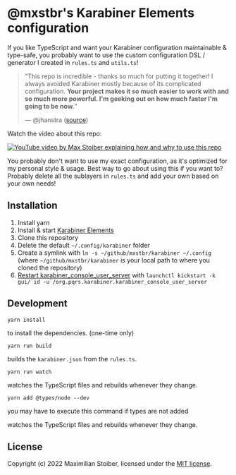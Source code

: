 # @mxstbr's Karabiner Elements configuration

If you like TypeScript and want your Karabiner configuration maintainable & type-safe, you probably want to use the custom configuration DSL / generator I created in `rules.ts` and `utils.ts`!

> “This repo is incredible - thanks so much for putting it together! I always avoided Karabiner mostly because of its complicated configuration. **Your project makes it so much easier to work with and so much more powerful. I'm geeking out on how much faster I'm going to be now.**”
>
> — @jhanstra ([source](https://github.com/mxstbr/karabiner/pull/4))

Watch the video about this repo:

[![YouTube video by Max Stoiber explaining how and why to use this repo](https://img.youtube.com/vi/j4b_uQX3Vu0/0.jpg)](https://www.youtube.com/watch?v=j4b_uQX3Vu0)

You probably don't want to use my exact configuration, as it's optimized for my personal style & usage. Best way to go about using this if you want to? Probably delete all the sublayers in `rules.ts` and add your own based on your own needs!

## Installation

1. Install yarn
1. Install & start [Karabiner Elements](https://karabiner-elements.pqrs.org/)
1. Clone this repository
1. Delete the default `~/.config/karabiner` folder
1. Create a symlink with `ln -s ~/github/mxstbr/karabiner ~/.config` (where `~/github/mxstbr/karabiner` is your local path to where you cloned the repository)
1. [Restart karabiner_console_user_server](https://karabiner-elements.pqrs.org/docs/manual/misc/configuration-file-path/) with `` launchctl kickstart -k gui/`id -u`/org.pqrs.karabiner.karabiner_console_user_server ``

## Development

```
yarn install
```

to install the dependencies. (one-time only)

```
yarn run build
```

builds the `karabiner.json` from the `rules.ts`.

```
yarn run watch
```

watches the TypeScript files and rebuilds whenever they change.

```
yarn add @types/node --dev
```

you may have to execute this command if types are not added

watches the TypeScript files and rebuilds whenever they change.

## License

Copyright (c) 2022 Maximilian Stoiber, licensed under the [MIT license](./LICENSE.md).

